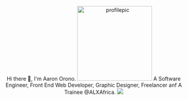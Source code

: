 <p align="center">Hi there 👋, I'm Aaron Orono.
<img src="https://avatars.githubusercontent.com/u/119293907?v=4" alt="profilepic" width="200px">
A Software Engineer, Front End Web Developer, Graphic Designer, Freelancer anf A Trainee @ALXAfrica.
  <a href="https://www.github.com/aaronorono" target="_blank" rel="noreferrer"><img
src="https://img.shields.io/github/followers/aaronorono?logo=github&style=for-the-badge&color=0191b2&labelColor=1c1917" /></a>
</p>
